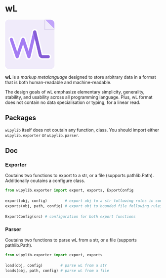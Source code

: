 # wL

<img width="160" src="https://raw.githubusercontent.com/wilhelmbismarck/wL/8fb954343c74cfc783c3b266d3dc52ad0698ddd2/wL.svg">

**wL** is a *markup metalanguage* designed to store arbitrary data in a format that is both human-readable and machine-readable.

The design goals of wL emphasize elementary simplicity, generality, stability, and usability across all programming language.
Plus, wL format does not contain no data specialisation or typing, for a linear read.

## Packages

`wLpylib` itself does not coutain any function, class.
You should import either `wLpylib.exporter` or `wLpylib.parser`.

## Doc

### Exporter

Coutains two functions to export to a str, or a file (supports pathlib.Path). Additionally coutains a configure class.

```python
from wLpylib.exporter import export, exports, ExportConfig

export(obj, config)        # export obj to a str following rules in config
exports(obj, path, config) # export obj to bounded file following rules in config

ExportConfig(src) # configuration for both export functions
```

### Parser

Coutains two functions to parse wL from a str, or a file (supports pathlib.Path).

```python
from wLpylib.exporter import export, exports

load(obj, config)        # parse wL from a str
loads(obj, path, config) # parse wL from a file
```

